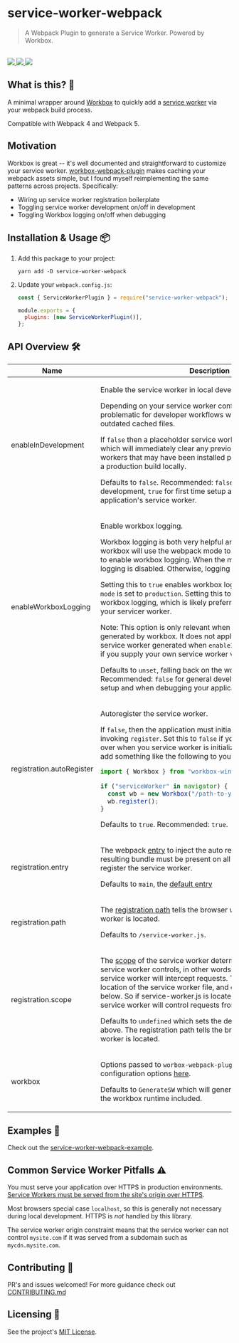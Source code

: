 # service-worker-webpack

<blockquote>A Webpack Plugin to generate a Service Worker. Powered by Workbox.</blockquote>

<br />

<a href="https://www.npmjs.com/package/service-worker-webpack">
  <img src="https://img.shields.io/npm/v/service-worker-webpack.svg">
</a>
<a href="https://github.com/tatethurston/service-worker-webpack/blob/master/LICENSE">
  <img src="https://img.shields.io/npm/l/service-worker-webpack.svg">
</a>
<a href="https://www.npmjs.com/package/service-worker-webpack">
  <img src="https://img.shields.io/npm/dy/service-worker-webpack.svg">
</a>

## What is this? 🧐

A minimal wrapper around [Workbox](https://developers.google.com/web/tools/workbox) to quickly add a [service worker](https://developer.mozilla.org/en-US/docs/Web/API/Service_Worker_API) via your webpack build process.

Compatible with Webpack 4 and Webpack 5.

## Motivation

Workbox is great -- it's well documented and straightforward to customize your service worker. [workbox-webpack-plugin](https://www.npmjs.com/package/workbox-webpack-plugin) makes caching your webpack assets simple, but I found myself reimplementing the same patterns across projects. Specifically:

- Wiring up service worker registration boilerplate
- Toggling service worker development on/off in development
- Toggling Workbox logging on/off when debugging

## Installation & Usage 📦

1. Add this package to your project:

   `yarn add -D service-worker-webpack`

2. Update your `webpack.config.js`:

   ```js
   const { ServiceWorkerPlugin } = require("service-worker-webpack");

   module.exports = {
     plugins: [new ServiceWorkerPlugin()],
   };
   ```

## API Overview 🛠

<table>
  <thead>
    <tr>
      <th>Name</th>
      <th>Description</th>
      <th>Type</th>
    </tr>
  </thead>
  <tbody>
    <tr>
      <td>enableInDevelopment</td>
<td>

Enable the service worker in local development.

Depending on your service worker configuration, this can be problematic for developer workflows where you end up serving outdated cached files.

If `false` then a placeholder service worker will be generated, which will immediately clear any previously installed service workers that may have been installed previously such as testing a production build locally.

Defaults to `false`. Recommended: `false` for general development, `true` for first time setup and when debugging your application's service worker.

</td>
<td>boolean | undefined</td>
</tr>
<tr>
  <td>enableWorkboxLogging</td>
<td>

Enable workbox logging.

Workbox logging is both very helpful and very chatty. By default, workbox will use the webpack mode to determine whether or not to enable workbox logging. When the mode is `production`, then logging is disabled. Otherwise, logging is enabled.

Setting this to `true` enables workbox logging when the webpack `mode` is set to `production`. Setting this to `false` will disable workbox logging, which is likely preferred when not debugging your servicer worker.

Note: This option is only relevant when using the service worker generated by workbox. It does not apply to the development service worker generated when `enableInDevelopment` is `false`, or if you supply your own service worker via workbox's `swSrc` field.

Defaults to `unset`, falling back on the workbox behavior. Recommended: `false` for general development, `true` for first time setup and when debugging your application's service worker.

</td>
  <td>boolean | undefined</td>
</tr>
<tr>
  <td>registration.autoRegister</td>
<td>

Autoregister the service worker.

If `false`, then the application must initialize the service worker by invoking `register`. Set this to `false` if you'd like to take control over when you service worker is initialized. You'll then need to add something like the following to your application:

```javascript
import { Workbox } from "workbox-window";

if ("serviceWorker" in navigator) {
  const wb = new Workbox("/path-to-your-service-worker.js");
  wb.register();
}
```

Defaults to `true`. Recommended: `true`.

</td>
</td>
  <td>boolean | undefined</td>
</tr>
<tr>
  <td>registration.entry</td>
<td>

The webpack [entry](https://webpack.js.org/concepts/entry-points/) to inject the auto registration code into. The resulting bundle must be present on all pages that expect to register the service worker.

Defaults to `main`, the [default entry](https://webpack.js.org/concepts/entry-points/#single-entry-shorthand-syntax.)

</td>
</td>
  <td>string | undefined</td>
</tr>
<tr>
  <td>registration.path</td>
<td>

The [registration path](https://developers.google.com/web/ilt/pwa/introduction-to-service-worker#registration_and_scope) tells the browser where your service worker is located.

Defaults to `/service-worker.js`.

</td>
</td>
  <td>string | undefined</td>
</tr>
<tr>
  <td>registration.scope</td>
<td>

The [scope](https://developers.google.com/web/ilt/pwa/introduction-to-service-worker#registration_and_scope) of the service worker determines which files the service worker controls, in other words, from which path the service worker will intercept requests. The default scope is the location of the service worker file, and extends to all directories below. So if service-worker.js is located in the root directory, the service worker will control requests from all files at this domain.

Defaults to `undefined` which sets the default scope as described above.
The registration path tells the browser where your service worker is located.

</td>
</td>
  <td>string | undefined</td>
</tr>
<tr>
  <td>workbox</td>
<td>

Options passed to `worbox-webpack-plugin`. See all available configuration options [here](https://developers.google.com/web/tools/workbox/modules/workbox-webpack-plugin).

Defaults to `GenerateSW` which will generate a service worker with the workbox runtime included.

</td>
  <td>InjectManifestOptions | GenerateSWOptions</td>
</tr>
  </tbody>
</table>

## Examples 🚀

Check out the [service-worker-webpack-example](https://github.com/tatethurston/service-worker-webpack/blob/master/examples/react-example/).

## Common Service Worker Pitfalls ⚠️

You must serve your application over HTTPS in production environments. [Service Workers must be served from the site's origin over HTTPS](https://developers.google.com/web/fundamentals/primers/service-workers).

Most browsers special case `localhost`, so this is generally not necessary during local development. HTTPS is _not_ handled by this library.

The service worker origin constraint means that the service worker can not control `mysite.com` if it was served from a subdomain such as `mycdn.mysite.com`.

## Contributing 👫

PR's and issues welcomed! For more guidance check out [CONTRIBUTING.md](https://github.com/tatethurston/service-worker-webpack/blob/master/CONTRIBUTING.md)

## Licensing 📃

See the project's [MIT License](https://github.com/tatethurston/service-worker-webpack/blob/master/LICENSE).

